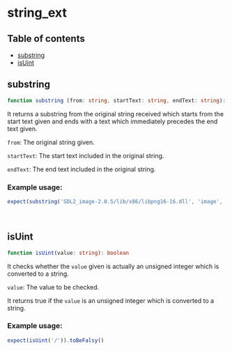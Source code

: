 # string_ext

## Table of contents
- [substring](https://github.com/ii887522/hydro/blob/master/docs/functions/string_ext.md#substring)
- [isUint](https://github.com/ii887522/hydro/blob/master/docs/functions/string_ext.md#isUint)

## **substring**
```ts
function substring (from: string, startText: string, endText: string): string
```
It returns a substring from the original string received which starts from the start text given and ends with a text which immediately precedes the end text given.

`from`: The original string given.

`startText`: The start text included in the original string.

`endText`: The end text included in the original string.

### **Example usage:**
```ts
expect(substring('SDL2_image-2.0.5/lib/x86/libpng16-16.dll', 'image', '.dll')).toBe('image-2.0.5/lib/x86/libpng16-16')
```
<br />

## **isUint**
```ts
function isUint(value: string): boolean
```
It checks whether the `value` given is actually an unsigned integer which is converted to a string.

`value`: The value to be checked.

It returns true if the `value` is an unsigned integer which is converted to a string.

### **Example usage:**
```ts
expect(isUint('/')).toBeFalsy()
```
<br />
